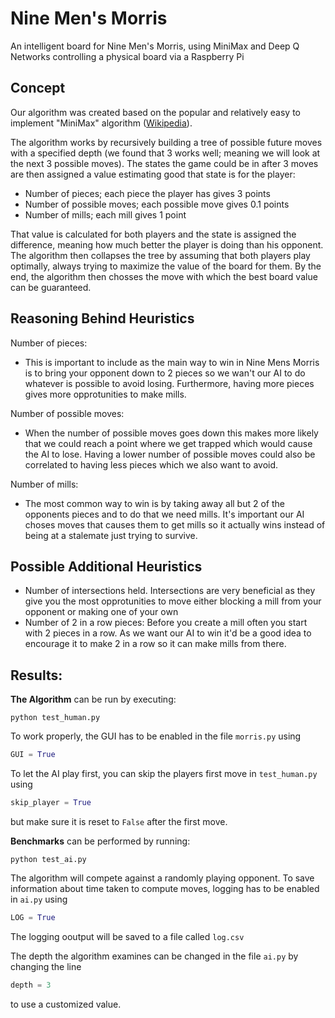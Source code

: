 # Nine Men's Morris

An intelligent board for Nine Men's Morris, using MiniMax and Deep Q Networks controlling a physical board via a Raspberry Pi

## Concept

Our algorithm was created based on the popular and relatively easy to implement "MiniMax" algorithm ([Wikipedia](https://en.wikipedia.org/wiki/Minimax)).

The algorithm works by recursively building a tree of possible future moves with a specified depth (we found that 3 works well; meaning we will look at the next 3 possible moves).
The states the game could be in after 3 moves are then assigned a value estimating good that state is for the player:

- Number of pieces; each piece the player has gives 3 points
- Number of possible moves; each possible move gives 0.1 points
- Number of mills; each mill gives 1 point

That value is calculated for both players and the state is assigned the difference, meaning how much better the player is doing than his opponent.
The algorithm then collapses the tree by assuming that both players play optimally, always trying to maximize the value of the board for them.
By the end, the algorithm then chosses the move with which the best board value can be guaranteed.

## Reasoning Behind Heuristics

Number of pieces:
- This is important to include as the main way to win in Nine Mens Morris is to bring your opponent down to 2 pieces so we wan't our AI to do whatever is possible to avoid losing. Furthermore, having more pieces gives more opprotunities to make mills.

Number of possible moves:
- When the number of possible moves goes down this makes more likely that we could reach a point where we get trapped which would cause the AI to lose. Having a lower number of possible moves could also be correlated to having less pieces which we also want to avoid.

Number of mills:
- The most common way to win is by taking away all but 2 of the opponents pieces and to do that we need mills. It's important our AI choses moves that causes them to get mills so it actually wins instead of being at a stalemate just trying to survive.

## Possible Additional Heuristics
- Number of intersections held. Intersections are very beneficial as they give you the most opprotunities to move either blocking a mill from your opponent or making one of your own
- Number of 2 in a row pieces: Before you create a mill often you start with 2 pieces in a row. As we want our AI to win it'd be a good idea to encourage it to make 2 in a row so it can make mills from there.

## Results:

**The Algorithm** can be run by executing:
``` shell
python test_human.py
```
To work properly, the GUI has to be enabled in the file `morris.py` using
``` python
GUI = True
```
To let the AI play first, you can skip the players first move in `test_human.py` using
``` python
skip_player = True
```
but make sure it is reset to `False` after the first move.

**Benchmarks** can be performed by running:
``` shell
python test_ai.py
```
The algorithm will compete against a randomly playing opponent.
To save information about time taken to compute moves, logging has to be enabled in `ai.py` using
``` python
LOG = True
```
The logging ooutput will be saved to a file called `log.csv`

The depth the algorithm examines can be changed in the file `ai.py` by changing the line
``` python
depth = 3
```
to use a customized value.
